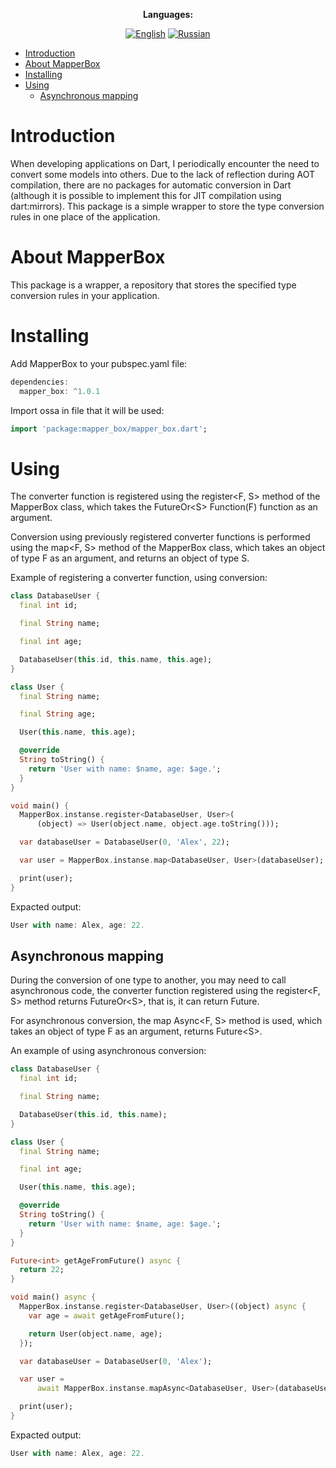 </div>

<div align="center">

**Languages:**
  
[![English](https://img.shields.io/badge/Language-English-blue?style=?style=flat-square)](README.md)
[![Russian](https://img.shields.io/badge/Language-Russian-blue?style=?style=flat-square)](README.ru.md)

</div>

- [Introduction](#introduction)
- [About MapperBox](#about-mapperbox)
- [Installing](#installing)
- [Using](#using)
  - [Asynchronous mapping](#asynchronous-mapping)

# Introduction

When developing applications on Dart, I periodically encounter the need to convert some models into others. Due to the lack of reflection during AOT compilation, there are no packages for automatic conversion in Dart (although it is possible to implement this for JIT compilation using dart:mirrors). This package is a simple wrapper to store the type conversion rules in one place of the application.

# About MapperBox

This package is a wrapper, a repository that stores the specified type conversion rules in your application.

# Installing

Add MapperBox to your pubspec.yaml file:

```dart
dependencies:
  mapper_box: ^1.0.1
```

Import ossa in file that it will be used:

```dart
import 'package:mapper_box/mapper_box.dart';
```

# Using

The converter function is registered using the register&lt;F, S&gt; method of the MapperBox class, which takes the FutureOr&lt;S&gt; Function(F) function as an argument.

Conversion using previously registered converter functions is performed using the map&lt;F, S&gt; method of the MapperBox class, which takes an object of type F as an argument, and returns an object of type S.

Example of registering a converter function, using conversion:

```dart
class DatabaseUser {
  final int id;

  final String name;

  final int age;

  DatabaseUser(this.id, this.name, this.age);
}

class User {
  final String name;

  final String age;

  User(this.name, this.age);

  @override
  String toString() {
    return 'User with name: $name, age: $age.';
  }
}

void main() {
  MapperBox.instanse.register<DatabaseUser, User>(
      (object) => User(object.name, object.age.toString()));

  var databaseUser = DatabaseUser(0, 'Alex', 22);

  var user = MapperBox.instanse.map<DatabaseUser, User>(databaseUser);

  print(user);
}
```

Expacted output:

```dart
User with name: Alex, age: 22.
```

## Asynchronous mapping

During the conversion of one type to another, you may need to call asynchronous code, the converter function registered using the register&lt;F, S&gt; method returns FutureOr&lt;S&gt;, that is, it can return Future.

For asynchronous conversion, the map Async&lt;F, S&gt; method is used, which takes an object of type F as an argument, returns Future&lt;S&gt;.

An example of using asynchronous conversion:

```dart
class DatabaseUser {
  final int id;

  final String name;

  DatabaseUser(this.id, this.name);
}

class User {
  final String name;

  final int age;

  User(this.name, this.age);

  @override
  String toString() {
    return 'User with name: $name, age: $age.';
  }
}

Future<int> getAgeFromFuture() async {
  return 22;
}

void main() async {
  MapperBox.instanse.register<DatabaseUser, User>((object) async {
    var age = await getAgeFromFuture();

    return User(object.name, age);
  });

  var databaseUser = DatabaseUser(0, 'Alex');

  var user =
      await MapperBox.instanse.mapAsync<DatabaseUser, User>(databaseUser);

  print(user);
}
```

Expacted output:

```dart
User with name: Alex, age: 22.
```
